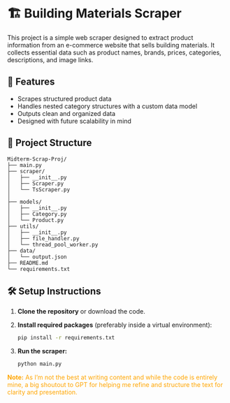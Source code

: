 # 🏗️ Building Materials Scraper

This project is a simple web scraper designed to extract product information from an e-commerce website that sells building materials. It collects essential data such as product names, brands, prices, categories, descriptions, and image links.

## 📌 Features

- Scrapes structured product data
- Handles nested category structures with a custom data model
- Outputs clean and organized data
- Designed with future scalability in mind

## 📁 Project Structure



<pre><code>Midterm-Scrap-Proj/
├── main.py            
├── scraper/
│   ├── __init__.py     
│   ├── Scraper.py       
│   └── TsScraper.py       
│  
├── models/
│   ├── __init__.py     
│   ├── Category.py       
│   └── Product.py
├── utils/
│   ├── __init__.py     
│   ├── file_handler.py       
│   └── thread_pool_worker.py
├── data/
│   └── output.json     
├── README.md
└── requirements.txt 
</code></pre>


## 🛠️ Setup Instructions

1. **Clone the repository** or download the code.

2. **Install required packages** (preferably inside a virtual environment):

    ```bash
    pip install -r requirements.txt
    ```
3. **Run the scraper:**
    ```bash
    python main.py
    ```
   

<span style="color:orange">**Note:** As I’m not the best at writing content and  while the code is entirely mine, a big shoutout to GPT for helping me refine and structure the text for clarity and presentation.</span>